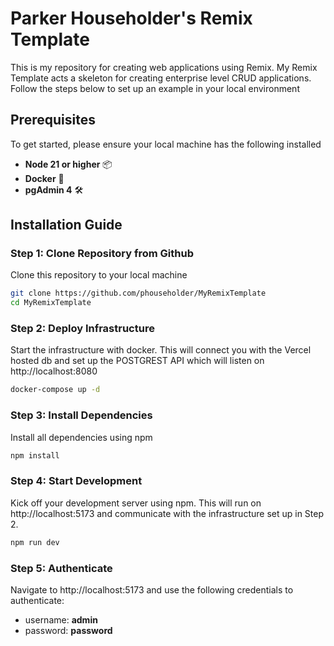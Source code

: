 # Parker Householder's Remix Template

This is my repository for creating web applications using Remix. My Remix Template acts a skeleton for creating enterprise level CRUD applications. Follow the steps below to set up an example in your local environment

## Prerequisites

To get started, please ensure your local machine has the following installed

- **Node 21 or higher** 📦
- **Docker** 🐳
- **pgAdmin 4** 🛠️

## Installation Guide

### Step 1: Clone Repository from Github

Clone this repository to your local machine

```sh
git clone https://github.com/phouseholder/MyRemixTemplate
cd MyRemixTemplate
```

### Step 2: Deploy Infrastructure

Start the infrastructure with docker. This will connect you with the Vercel hosted db and set up the POSTGREST API which will listen on http://localhost:8080

```sh
docker-compose up -d
```

### Step 3: Install Dependencies

Install all dependencies using npm

```sh
npm install
```

### Step 4: Start Development

Kick off your development server using npm. This will run on http://localhost:5173 and communicate with the infrastructure set up in Step 2.

```sh
npm run dev
```

### Step 5: Authenticate

Navigate to http://localhost:5173 and use the following credentials to authenticate:

- username: **admin**
- password: **password**
